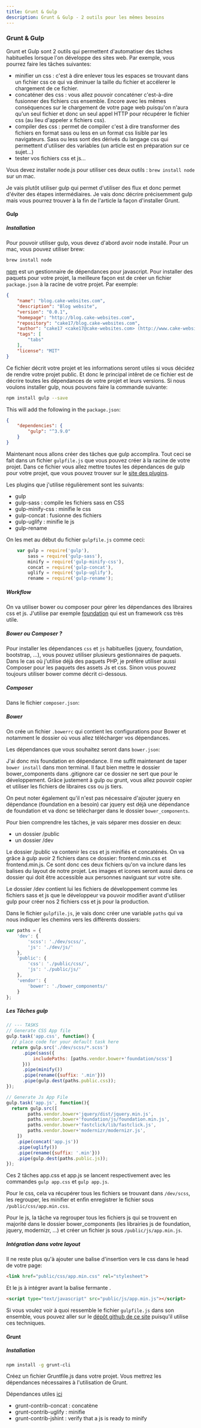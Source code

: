 ```yaml
---
title: Grunt & Gulp
description: Grunt & Gulp - 2 outils pour les mêmes besoins
---
```


### Grunt & Gulp

Grunt et Gulp sont 2 outils qui permettent d'automatiser des tâches habituelles lorsque l'on développe des sites web. Par exemple, vous pourrez faire les tâches suivantes:

- minifier un css : c'est à dire enlever tous les espaces se trouvant dans un fichier css ce qui va diminuer la taille du fichier et accélerer le chargement de ce fichier.
- concaténer des css : vous allez pouvoir concaténer c'est-à-dire fusionner des fichiers css ensemble. Encore avec les mêmes conséquences sur le chargement de votre page web puisqu'on n'aura qu'un seul fichier et donc un seul appel HTTP pour récupérer le fichier css (au lieu d'appeler x fichiers css).
- compiler des css : permet de compiler c'est à dire transformer des fichiers en format sass ou less en un format css lisible par les navigateurs. Sass ou less sont des dérivés du langage css qui permettent d'utiliser des variables (un article est en préparation sur ce sujet...)
- tester vos fichiers css et js...

Vous devez installer node.js pour utiliser ces deux outils : `brew install node` sur un mac.

Je vais plutôt utiliser gulp qui permet d'utiliser des flux et donc permet d'éviter des étapes intermédiaires. Je vais donc décrire précisemment gulp mais vous pourrez trouver à la fin de l'article la façon d'installer Grunt.

#### Gulp

##### Installation

Pour pouvoir utiliser gulp, vous devez d'abord avoir node installé. Pour un mac, vous pouvez utiliser brew:

```bash
brew install node
```

[npm](https://www.npmjs.com) est un gestionnaire de dépendances pour javascript. Pour installer des paquets pour votre projet, la meilleure façon est de créer un fichier `package.json` à la racine de votre projet. Par exemple:

```json
{
    "name": "blog.cake-websites.com",
    "description": "Blog website",
    "version": "0.0.1",
    "homepage": "http://blog.cake-websites.com",
    "repository": "cake17/blog.cake-websites.com",
    "author": "cake17 <cake17@cake-websites.com> (http://www.cake-websites.com/)",
    "tags": [
        "tabs"
    ],
    "license": "MIT"
}
```

Ce fichier décrit votre projet et les informations seront utiles si vous décidez de rendre votre projet public. Et donc le principal intêret de ce fichier est de décrire toutes les dépendances de votre projet et leurs versions. Si nous voulons installer gulp, nous pouvons faire la commande suivante:

```bash
npm install gulp --save
```

This will add the following in the `package.json`:

```json
{
    "dependencies": {
        "gulp": "^3.9.0"
    }
}
```

Maintenant nous allons créer des tâches que gulp accomplira. Tout ceci se fait dans un fichier `gulpfile.js` que vous pouvez créer à la racine de votre projet. Dans ce fichier vous allez mettre toutes les dépendances de gulp pour votre projet, que vous pouvez trouver sur le [site des plugins](http://gulpjs.com/plugins).

Les plugins que j'utilise régulièrement sont les suivants:

- gulp
- gulp-sass : compile les fichiers sass en CSS
- gulp-minify-css : minifie le css
- gulp-concat : fusionne des fichiers
- gulp-uglify : minifie le js
- gulp-rename

On les met au début du fichier `gulpfile.js` comme ceci:

```js
    var gulp = require('gulp'),
        sass = require('gulp-sass'),
        minify = require('gulp-minify-css'),
        concat = require('gulp-concat'),
        uglify = require('gulp-uglify'),
        rename = require('gulp-rename');
```

##### Workflow

On va utiliser bower ou composer pour gérer les dépendances des libraires css et js. J'utilise par exemple [foundation](http://foundation.zurb.com/docs) qui est un framework css très utile.

##### Bower ou Composer ?

Pour installer les dépendances ``css`` et ``js`` habituelles (jquery, foundation, bootstrap, ...), vous pouvez utiliser plusieurs gestionnaires de paquets. Dans le cas où j'utilise déjà des paquets PHP, je préfère utiliser aussi Composer pour les paquets des assets Js et css. Sinon vous pouvez toujours utiliser bower comme décrit ci-dessous.

##### Composer

Dans le fichier `composer.json`:
<!-- 
```json
{
    "require-dev": {
        "twbs/bootstrap": "v4.0.0-alpha",
        "components/jquery": "~2.1",
        "components/modernizr": "~2.8"
    }
}
``` -->

##### Bower

On crée un fichier `.bowerrc` qui contient les configurations pour Bower et notamment le dossier où vous allez télécharger vos dépendances.

<!-- ```json
{
  "directory": "bower_components"
}
```-->

Les dépendances que vous souhaitez seront dans `bower.json`:

<!-- ```json
{
    "name": "my-app",
    "version": "0.0.1",
    "private": "true",
    "dependencies": {
        "foundation": "zurb/bower-foundation"
    }
}
``` -->

J'ai donc mis foundation en dépendance. Il me suffit maintenant de taper `bower install` dans mon terminal. Il faut bien mettre le dossier bower_components dans .gitignore car ce dossier ne sert que pour le développement. Grâce justement à gulp ou grunt, vous allez pouvoir copier et utiliser les fichiers de libraires css ou js tiers.

On peut noter également qu'il n'est pas nécessaire d'ajouter jquery en dépendance (foundation en a besoin) car jquery est déjà une dépendance de foundation et va donc se télécharger dans le dossier `bower_components`.

Pour bien comprendre les tâches, je vais séparer mes dossier en deux:
- un dossier /public
- un dossier /dev

Le dossier /public va contenir les css et js minifiés et concaténés. On va grâce à gulp avoir 2 fichiers dans ce dossier: frontend.min.css et frontend.min.js. Ce sont donc ces deux fichiers qu'on va inclure dans les balises <head> du layout de notre projet. Les images et icones seront aussi dans ce dossier qui doit être accessible aux personnes naviguant sur votre site.

Le dossier /dev contient lui les fichiers de développement comme les fichiers sass et js que le développeur va pouvoir modifier avant d'utiliser gulp pour créer nos 2 fichiers css et js pour la production.

Dans le fichier `gulpfile.js`, je vais donc créer une variable `paths` qui va nous indiquer les chemins vers les différents dossiers:

```js
var paths = {
    'dev': {
        'scss': './dev/scss/',
        'js': './dev/js/'
    },
    'public': {
        'css': './public/css/',
        'js': './public/js/'
    },
    'vendor': {
        'bower': './bower_components/'
    }
};
```

##### Les Tâches gulp

```js
// --- TASKS
// Generate CSS App file
gulp.task('app.css', function() {
  // place code for your default task here
  return gulp.src('./dev/scss/*.scss')
      .pipe(sass({
          includePaths: [paths.vendor.bower+'foundation/scss']
      }))
      .pipe(minify())
      .pipe(rename({suffix: '.min'}))
      .pipe(gulp.dest(paths.public.css));
});

// Generate Js App File
gulp.task('app.js', function(){
  return gulp.src([
        paths.vendor.bower+'jquery/dist/jquery.min.js',
        paths.vendor.bower+'foundation/js/foundation.min.js',
        paths.vendor.bower+'fastclick/lib/fastclick.js',
        paths.vendor.bower+'modernizr/modernizr.js',
    ])
    .pipe(concat('app.js'))
    .pipe(uglify())
    .pipe(rename({suffix: '.min'}))
    .pipe(gulp.dest(paths.public.js));
});
```

Ces 2 tâches app.css et app.js se lancent respectivement avec les commandes `gulp app.css` et `gulp app.js`.

Pour le css, cela va récupérer tous les fichiers se trouvant dans `/dev/scss`, les regrouper, les minifier et enfin enregistrer le fichier sous `/public/css/app.min.css`.

Pour le js, la tâche va regrouper tous les fichiers js qui se trouvent en majorité dans le dossier bower_components (les librairies js de foundation, jquery, modernizr, ...) et créer un fichier js sous `/public/js/app.min.js`.

##### Intégration dans votre layout

Il ne reste plus qu'à ajouter une balise d'insertion vers le css dans le head de votre page:

```html
<link href="public/css/app.min.css" rel="stylesheet">
```

Et le js à intégrer avant la balise fermante </body>.

```html
<script type="text/javascript" src="public/js/app.min.js"></script>
```

Si vous voulez voir à quoi ressemble le fichier `gulpfile.js` dans son ensemble, vous pouvez aller sur le [dépôt github de ce site](https://github.com/cake17/cake17.github.io/blob/master/_posts/2015-30-30-grunt-gulp.md) puisqu'il utilise ces techniques.

#### Grunt

##### Installation

```bash
npm install -g grunt-cli
```

Créez un fichier Gruntfile.js dans votre projet. Vous mettrez les dépendances nécessaires à l'utilisation de Grunt.

Dépendances utiles [ici](http://gruntjs.com/plugins)

- grunt-contrib-concat : concatène
- grunt-contrib-uglify : minifie
- grunt-contrib-jshint : verify that a js is ready to minify
